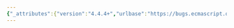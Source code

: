 ```yaml
---
{"_attributes":{"version":"4.4.4+","urlbase":"https://bugs.ecmascript.org/","maintainer":"dherman@mozilla.com"},"bug":{"bug_id":1473,"creation_ts":"2013-05-12 18:24:00 -0700","short_desc":"need to review lack of Completion results in 10.2 algorithm","delta_ts":"2015-03-17 11:47:33 -0700","product":"Draft for 6th Edition","component":"editorial issue","version":"Rev 14: March 8, 2013 Draft","rep_platform":"All","op_sys":"All","bug_status":"RESOLVED","resolution":"WORKSFORME","priority":"Normal","bug_severity":"enhancement","everconfirmed":true,"reporter":{"uid":"allen","name":"Allen Wirfs-Brock"},"assigned_to":{"uid":"allen","name":"Allen Wirfs-Brock"},"long_desc":[{"commentid":3823,"comment_count":0,"who":{"uid":"allen","name":"Allen Wirfs-Brock"},"bug_when":"2013-05-12 18:24:35 -0700","thetext":"A couple operations have explicit completion record results and the the don't return anything.  Need to review it."},{"commentid":13791,"comment_count":1,"who":{"uid":"allen","name":"Allen Wirfs-Brock"},"bug_when":"2015-03-17 11:47:33 -0700","thetext":"reviewed rev36\n\ndidn't see any problems in this area."}]}}
---
```

